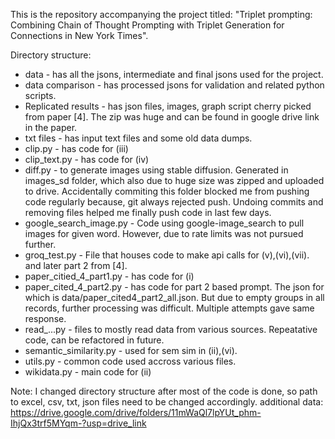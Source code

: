 This is the repository accompanying the project titled: "Triplet prompting: Combining Chain of Thought Prompting with Triplet Generation for Connections in New York Times".

Directory structure:

- data - has all the jsons, intermediate and final jsons used for the project.
- data comparison - has processed jsons for validation and related python scripts.
- Replicated results - has json files, images, graph script cherry picked from paper [4]. The zip was huge and can be found in google drive link in the paper.
- txt files - has input text files and some old data dumps.
- clip.py - has code for (iii)
- clip_text.py - has code for (iv)
- diff.py - to generate images using stable diffusion. Generated in images_sd folder, which also due to huge size was zipped and uploaded to drive. Accidentally commiting this folder blocked me from pushing code regularly because, git always rejected push. Undoing commits and removing files helped me finally push code in last few days.
- google_search_image.py - Code using google-image_search to pull images for given word. However, due to rate limits was not pursued further.
- groq_test.py - File that houses code to make api calls for (v),(vi),(vii). and later part 2 from [4].
- paper_citied_4_part1.py - has code for (i)
- paper_cited_4_part2.py - has code for part 2 based prompt. The json for which is data/paper_cited4_part2_all.json. But due to empty groups in all records, further processing was difficult. Multiple attempts gave same response.
- read_...py - files to mostly read data from various sources. Repeatative code, can be refactored in future.
- semantic_similarity.py - used for sem sim in (ii),(vi).
- utils.py - common code used accross various files.
- wikidata.py - main code for (ii)

Note: I changed directory structure after most of the code is done, so path to excel, csv, txt, json files need to be changed accordingly.
additional data: https://drive.google.com/drive/folders/11mWaQl7lpYUt_phm-IhjQx3trf5MYqm-?usp=drive_link

